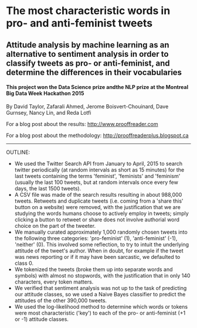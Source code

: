 # The most characteristic words in pro- and anti-feminist tweets #

## Attitude analysis by machine learning as an alternative to sentiment analysis in order to classify tweets as pro- or anti-feminist, and determine the differences in their vocabularies ##

#### This project won the Data Science prize andthe  NLP prize at the Montreal Big Data Week Hackathon 2015 #

By David Taylor, Zafarali Ahmed, Jerome Boisvert-Chouinard, Dave Gurnsey, Nancy Lin, and Reda Lotfi

For a blog post about the results: http://www.prooffreader.com

For a blog post about the methodology: http://prooffreaderplus.blogspot.ca

---

OUTLINE:

* We used the Twitter Search API from January to April, 2015 to search twitter periodically (at random intervals as short as 15 minutes) for the last tweets containing the terms 'feminist', 'feminists' and 'feminism' (usually the last 100 tweets, but at random intervals once every few days, the last 1500 tweets). 
* A CSV file was made of the search results resulting in about 988,000 tweets. Retweets and duplicate tweets (i.e. coming from a 'share this' button on a website) were removed, with the justification that we are studying the words humans choose to actively employ in tweets; simply clicking a button to retweet or share does not involve authorial word choice on the part of the tweeter.
* We manually curated approximately 1,000 randomly chosen tweets into the following three categories: 'pro-feminist' (1), 'anti-feminist' (-1), 'neither' (0). This involved some reflection, to try to intuit the underlying attitude of the tweet's author. When in doubt, for example if the tweet was news reporting or if it may have been sarcastic, we defaulted to class 0.
* We tokenized the tweets (broke them up into separate words and symbols) with almost no stopwords, with the justification that in only 140 characters, every token matters.
* We verified that sentiment analysis was not up to the task of predicting our attitude classes, so we used a Naive Bayes classifier to predict the attitudes of the other 390,000 tweets.
* We used the log-likelihood method to determine which words or tokens were most characteristic ('key') to each of the pro- or anti-feminist (+1 or -1) attitude classes.
